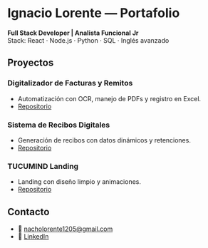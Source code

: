 # Ignacio Lorente — Portafolio
**Full Stack Developer | Analista Funcional Jr**  
Stack: React · Node.js · Python · SQL · Inglés avanzado

## Proyectos
### Digitalizador de Facturas y Remitos
- Automatización con OCR, manejo de PDFs y registro en Excel.
- [Repositorio](https://github.com/nacholorente/digitalizador-facturas)

### Sistema de Recibos Digitales
- Generación de recibos con datos dinámicos y retenciones.
- [Repositorio](https://github.com/Nachin1205/RecibosDigitales.git)

### TUCUMIND Landing
- Landing con diseño limpio y animaciones.
- [Repositorio](https://github.com/nacholorente/tucumind-landing)

## Contacto
- 📧 nacholorente1205@gmail.com  
- 🔗 [LinkedIn](www.linkedin.com/in/ramiro-ignacio-lorente-grignola-346058183)  
